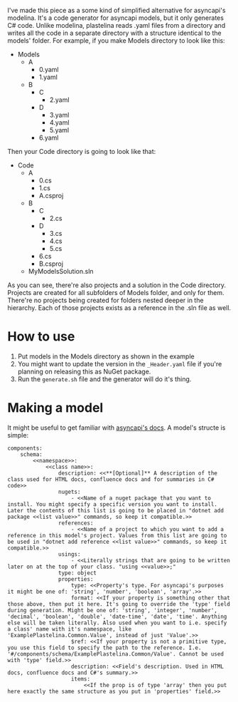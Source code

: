 I've made this piece as a some kind of simplified alternative for asyncapi's modelina. It's a code generator for asyncapi models, but it only generates C# code. Unlike modelina, plastelina reads .yaml files from a directory and writes all the code in a separate directory with a structure identical to the models' folder. For example, if you make Models directory to look like this:

- Models
    - A
        - 0.yaml
        - 1.yaml
    - B
        - C
            - 2.yaml
        - D
            - 3.yaml
            - 4.yaml
            - 5.yaml
        - 6.yaml

Then your Code directory is going to look like that:

- Code
    - A
        - 0.cs
        - 1.cs
        - A.csproj
    - B
        - C
            - 2.cs
        - D
            - 3.cs
            - 4.cs
            - 5.cs
        - 6.cs
        - B.csproj
    - MyModelsSolution.sln

As you can see, there're also projects and a solution in the Code directory. Projects are created for all subfolders of Models folder, and only for them. There're no projects being created for folders nested deeper in the hierarchy. Each of those projects exists as a reference in the .sln file as well.

# How to use
1) Put models in the Models directory as shown in the example
2) You might want to update the version in the `_Header.yaml` file if you're planning on releasing this as NuGet package.
3) Run the `generate.sh` file and the generator will do it's thing.

# Making a model
It might be useful to get familiar with [asyncapi's docs](https://www.asyncapi.com/docs/tutorials/getting-started/hello-world). A model's structe is simple:
```
components:
    schema:
        <<namespace>>:
            <<class name>>:
                description: <<**[Optional]** A description of the class used for HTML docs, confluence docs and for summaries in C# code>> 
                nugets:
                    - <<Name of a nuget package that you want to install. You might specify a specific version you want to install. Later the contents of this list is going to be placed in "dotnet add package <<list value>>" commands, so keep it compatible.>>
                references:
                    - <<Name of a project to which you want to add a reference in this model's project. Values from this list are going to be used in "dotnet add reference <<list value>>" commands, so keep it compatible.>>
                usings:
                    - <<Literally strings that are going to be written later on at the top of your class. "using <<value>>;"
                type: object
                properties:
                    type: <<Property's type. For asyncapi's purposes it might be one of: 'string', 'number', 'boolean', 'array'.>>
                    format: <<If your property is something other that those above, then put it here. It's going to override the 'type' field during generation. Might be one of: 'string', 'integer', 'number', 'decimal', 'boolean', 'double', 'date-time', 'date', 'time'. Anything else will be taken literally. Also used when you want to i.e. specify a class' name with it's namespace, like 'ExamplePlastelina.Common.Value', instead of just 'Value'.>>
                    $ref: <<If your property is not a primitive type, you use this field to specify the path to the reference. I.e. '#/components/schema/ExamplePlastelina.Common/Value'. Cannot be used with 'type' field.>>
                    description: <<Field's description. Used in HTML docs, confluence docs and C#'s summary.>>
                    items:
                        <<If the prop is of type 'array' then you put here exactly the same structure as you put in 'properties' field.>>

